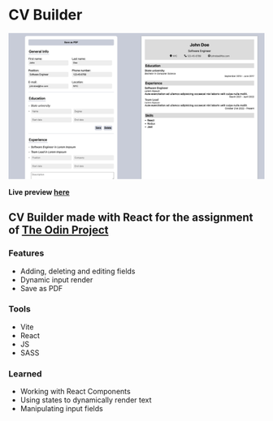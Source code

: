 # CV Builder

![Preview](<image.png>)

**Live preview [here](https://brilliant-semolina-30d843.netlify.app/)**

## CV Builder made with React for the assignment of [The Odin Project](https://www.theodinproject.js)

### Features
- Adding, deleting and editing fields
- Dynamic input render
- Save as PDF

### Tools
- Vite
- React
- JS
- SASS

### Learned
- Working with React Components
- Using states to dynamically render text
- Manipulating input fields
